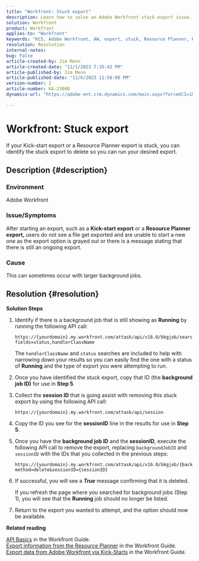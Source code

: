 ```yaml
---
title: "Workfront: Stuck export"
description: Learn how to solve an Adobe Workfront stuck export issue.
solution: Workfront
product: Workfront
applies-to: "Workfront"
keywords: "KCS, Adobe Workfront, AW, export, stuck, Resource Planner, Kick-start, API, Troubleshooting"
resolution: Resolution
internal-notes: 
bug: False
article-created-by: Jim Menn
article-created-date: "11/1/2023 7:35:42 PM"
article-published-by: Jim Menn
article-published-date: "11/6/2023 11:58:00 PM"
version-number: 1
article-number: KA-23080
dynamics-url: "https://adobe-ent.crm.dynamics.com/main.aspx?forceUCI=1&pagetype=entityrecord&etn=knowledgearticle&id=f76869d7-ed78-ee11-8179-6045bd006268"

---
```

# Workfront: Stuck export


If your Kick-start export or a Resource Planner export is stuck, you can identify the stuck export to delete so you can run your desired export.

## Description {#description}


### Environment

Adobe Workfront



### Issue/Symptoms

After starting an export, such as a <b>Kick-start export</b> or a <b>Resource Planner export,</b> users do not see a file get exported and are unable to start a new one as the export option is grayed out or there is a message stating that there is still an ongoing export.



### Cause

This can sometimes occur with larger background jobs.


## Resolution {#resolution}


<b>Solution Steps</b>



1. Identify if there is a background job that is still showing as <b>Running</b> by running the following API call:


    ```
    https://{yourdomain}.my.workfront.com/attask/api/v16.0/bkgjob/search?fields=status,handlerClassName
    ```




    The `handlerClassName` and `status` searches are included to help with narrowing down your results so you can easily find the one with a status of <b>Running</b> and the type of export you were attempting to run.

1. Once you have identified the stuck export, copy that ID (the <b>background job ID)</b> for use in <b>Step 5</b>.

1. Collect the <b>session ID</b> that is going assist with removing this stuck export by using the following API call:


    ```
    https://{yourdomain}.my.workfront.com/attask/api/session
    ```




1. Copy the ID you see for the <b>sessionID</b> line in the results for use in <b>Step 5</b>.

1. Once you have the <b>background job ID</b> and the <b>sessionID</b>, execute the following API call to remove the export, replacing `backgroundJobID` and `sessionID` with the IDs that you collected in the previous steps:


    ```
    https://{yourdomain}.my.workfront.com/attask/api/v16.0/bkgjob/{backgroundJobID}?method=delete&sessionID={sessionID}
    ```




1. If successful, you will see a <b>*True</b>* message confirming that it is deleted.

    If you refresh the page where you searched for background jobs (Step 1), you will see that the <b>Running</b> job should no longer be listed.

1. Return to the export you wanted to attempt, and the option should now be available.



<b>Related reading</b>

[API Basics](https://experienceleague.adobe.com/docs/workfront/using/adobe-workfront-api/api-general-information/api-basics.html) in the Workfront Guide.<br>
[Export information from the Resource Planner](https://experienceleague.adobe.com/docs/workfront/using/manage-resources/resource-planning-in-adobe-workfront/export-resource-planner.html) in the Workfront Guide.<br>
[Export data from Adobe Workfront via Kick-Starts](https://experienceleague.adobe.com/docs/workfront/using/administration-and-setup/manage-wf/kick-starts/export-data-from-wf-via-kick-starts.html) in the Workfront Guide.